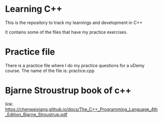 # Learning C++
This is the repository to track my learnings and development in C++

It contains some of the files that have my practice exercises. 

# Practice file 
There is a practice file where I do my practice questions for a uDemy course. 
The name of the file is: practice.cpp

# Bjarne Stroustrup book of c++

link: https://chenweixiang.github.io/docs/The_C++_Programming_Language_4th_Edition_Bjarne_Stroustrup.pdf
